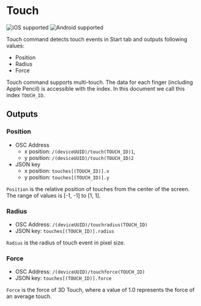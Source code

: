 # Touch

![iOS supported](https://img.shields.io/badge/iOS-supported-brightgreen.svg) ![Android supported](https://img.shields.io/badge/Android-supported-brightgreen.svg)

Touch command detects touch events in Start tab and outputs following values:

- Position
- Radius
- Force

Touch command supports multi-touch.
The data for each finger (including Apple Pencil) is accessible with the index.
In this document we call this index `TOUCH_ID`.

## Outputs

### Position

- OSC Address
  - x position: `/(deviceUUID)/touch(TOUCH_ID)1`,
  - y position: `/(deviceUUID)/touch(TOUCH_ID)2`
- JSON key
  - x position: `touches[(TOUCH_ID)].x`
  - y position: `touches[(TOUCH_ID)].y`

`Position` is the relative position of touches from the center of the screen.
The range of values is [-1, -1] to [1, 1].

### Radius

- OSC Address: `/(deviceUUID)/touchradius(TOUCH_ID)`
- JSON key: `touches[(TOUCH_ID)].radius`

`Radius` is the radius of touch event in pixel size.

### Force

- OSC Address: `/(deviceUUID)/touchforce(TOUCH_ID)`
- JSON key: `touches[(TOUCH_ID)].force`

`Force` is the force of 3D Touch, where a value of 1.0 represents the force of an average touch.
